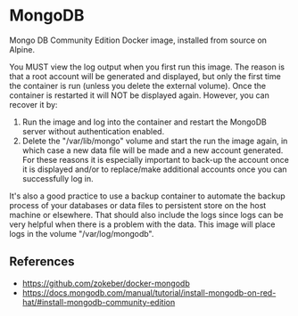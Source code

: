 # MongoDB

Mongo DB Community Edition Docker image, installed from source on Alpine.

You MUST view the log output when you first run this image. The reason is that
a root account will be generated and displayed, but only the first time the
container is run (unless you delete the external volume). Once the container
is restarted it will NOT be displayed again. However, you can recover it by:

1. Run the image and log into the container and restart the MongoDB server
   without authentication enabled.
2. Delete the "/var/lib/mongo" volume and start the run the image again, in
   which case a new data file will be made and a new account generated.
For these reasons it is especially important to back-up the account once it is
displayed and/or to replace/make additional accounts once you can successfully
log in.

It's also a good practice to use a backup container to automate the backup
process of your databases or data files to persistent store on the host machine
or elsewhere. That should also include the logs since logs can be very helpful
when there is a problem with the data. This image will place logs in the
volume "/var/log/mongodb".

## References

* https://github.com/zokeber/docker-mongodb
* https://docs.mongodb.com/manual/tutorial/install-mongodb-on-red-hat/#install-mongodb-community-edition
